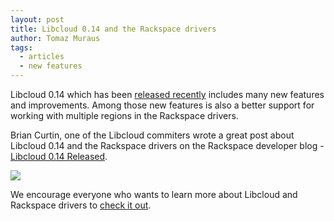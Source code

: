 ```yaml
---
layout: post
title: Libcloud 0.14 and the Rackspace drivers
author: Tomaz Muraus
tags:
  - articles
  - new features
---
```


Libcloud 0.14 which has been [released recently][1] includes many new features
and improvements. Among those new features is also a better support for working
with multiple regions in the Rackspace drivers.

Brian Curtin, one of the Libcloud commiters wrote a great post about Libcloud
0.14 and the Rackspace drivers on the Rackspace developer blog - [Libcloud 0.14
Released][3].

<div class="imginline">
  <a href="http://www.rackspace.com/cloud/" target="_blank">
  <img src="/images/posts/2014-02-04-libcloud-0-14-and-rackspace/rackspace.jpg" class="img-responsive inline" />
  </a>
</div>

We encourage everyone who wants to learn more about Libcloud and Rackspace
drivers to [check it out][3].

[1]: /blog/2014/01/22/libcloud-0-14-0-released.html
[2]: http://www.rackspace.com/cloud/
[3]: http://developer.rackspace.com/blog/libcloud-0-dot-14-released.html
